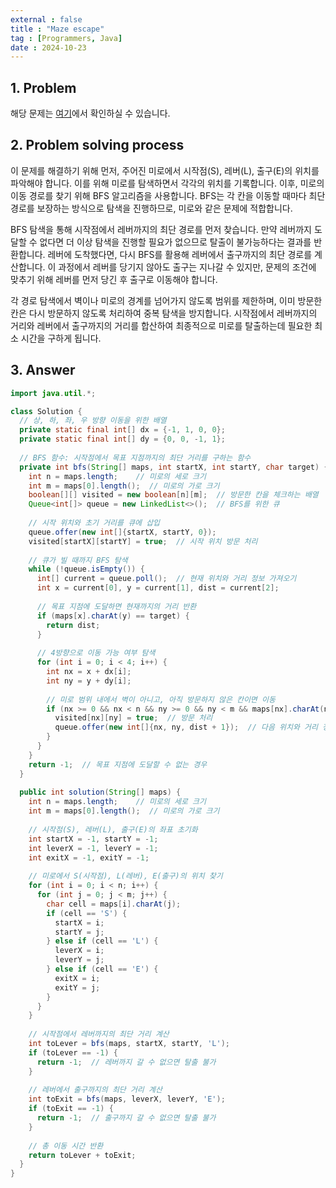 ```yaml
---
external : false
title : "Maze escape"
tag : [Programmers, Java]
date : 2024-10-23
---
```


## 1. Problem

해당 문제는 [여기](https://school.programmers.co.kr/learn/courses/30/lessons/159993)에서 확인하실 수 있습니다.

## 2. Problem solving process

이 문제를 해결하기 위해 먼저, 주어진 미로에서 시작점(S), 레버(L), 출구(E)의 위치를 파악해야 합니다. 이를 위해 미로를 탐색하면서 각각의 위치를 기록합니다. 이후, 미로의 이동 경로를 찾기 위해 BFS 알고리즘을 사용합니다. BFS는 각 칸을 이동할 때마다 최단 경로를 보장하는 방식으로 탐색을 진행하므로, 미로와 같은 문제에 적합합니다.

BFS 탐색을 통해 시작점에서 레버까지의 최단 경로를 먼저 찾습니다. 만약 레버까지 도달할 수 없다면 더 이상 탐색을 진행할 필요가 없으므로 탈출이 불가능하다는 결과를 반환합니다. 레버에 도착했다면, 다시 BFS를 활용해 레버에서 출구까지의 최단 경로를 계산합니다. 이 과정에서 레버를 당기지 않아도 출구는 지나갈 수 있지만, 문제의 조건에 맞추기 위해 레버를 먼저 당긴 후 출구로 이동해야 합니다.

각 경로 탐색에서 벽이나 미로의 경계를 넘어가지 않도록 범위를 제한하며, 이미 방문한 칸은 다시 방문하지 않도록 처리하여 중복 탐색을 방지합니다. 시작점에서 레버까지의 거리와 레버에서 출구까지의 거리를 합산하여 최종적으로 미로를 탈출하는데 필요한 최소 시간을 구하게 됩니다.

## 3. Answer

```java
import java.util.*;

class Solution {
  // 상, 하, 좌, 우 방향 이동을 위한 배열
  private static final int[] dx = {-1, 1, 0, 0};
  private static final int[] dy = {0, 0, -1, 1};
  
  // BFS 함수: 시작점에서 목표 지점까지의 최단 거리를 구하는 함수
  private int bfs(String[] maps, int startX, int startY, char target) {
    int n = maps.length;    // 미로의 세로 크기
    int m = maps[0].length();  // 미로의 가로 크기
    boolean[][] visited = new boolean[n][m];  // 방문한 칸을 체크하는 배열
    Queue<int[]> queue = new LinkedList<>();  // BFS를 위한 큐
    
    // 시작 위치와 초기 거리를 큐에 삽입
    queue.offer(new int[]{startX, startY, 0});
    visited[startX][startY] = true;  // 시작 위치 방문 처리
    
    // 큐가 빌 때까지 BFS 탐색
    while (!queue.isEmpty()) {
      int[] current = queue.poll();  // 현재 위치와 거리 정보 가져오기
      int x = current[0], y = current[1], dist = current[2];
      
      // 목표 지점에 도달하면 현재까지의 거리 반환
      if (maps[x].charAt(y) == target) {
        return dist;
      }
      
      // 4방향으로 이동 가능 여부 탐색
      for (int i = 0; i < 4; i++) {
        int nx = x + dx[i];
        int ny = y + dy[i];
        
        // 미로 범위 내에서 벽이 아니고, 아직 방문하지 않은 칸이면 이동
        if (nx >= 0 && nx < n && ny >= 0 && ny < m && maps[nx].charAt(ny) != 'X' && !visited[nx][ny]) {
          visited[nx][ny] = true;  // 방문 처리
          queue.offer(new int[]{nx, ny, dist + 1});  // 다음 위치와 거리 정보 큐에 삽입
        }
      }
    }
    return -1;  // 목표 지점에 도달할 수 없는 경우
  }
  
  public int solution(String[] maps) {
    int n = maps.length;    // 미로의 세로 크기
    int m = maps[0].length();  // 미로의 가로 크기
    
    // 시작점(S), 레버(L), 출구(E)의 좌표 초기화
    int startX = -1, startY = -1;
    int leverX = -1, leverY = -1;
    int exitX = -1, exitY = -1;
    
    // 미로에서 S(시작점), L(레버), E(출구)의 위치 찾기
    for (int i = 0; i < n; i++) {
      for (int j = 0; j < m; j++) {
        char cell = maps[i].charAt(j);
        if (cell == 'S') {
          startX = i;
          startY = j;
        } else if (cell == 'L') {
          leverX = i;
          leverY = j;
        } else if (cell == 'E') {
          exitX = i;
          exitY = j;
        }
      }
    }
    
    // 시작점에서 레버까지의 최단 거리 계산
    int toLever = bfs(maps, startX, startY, 'L');
    if (toLever == -1) {
      return -1;  // 레버까지 갈 수 없으면 탈출 불가
    }
    
    // 레버에서 출구까지의 최단 거리 계산
    int toExit = bfs(maps, leverX, leverY, 'E');
    if (toExit == -1) {
      return -1;  // 출구까지 갈 수 없으면 탈출 불가
    }
    
    // 총 이동 시간 반환
    return toLever + toExit;
  }
}
```
